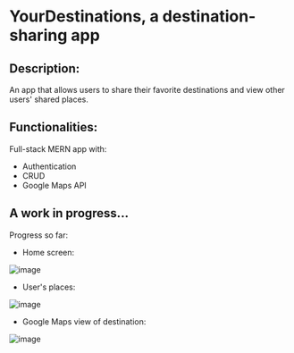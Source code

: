 # YourDestinations, a destination-sharing app

## Description: 

An app that allows users to share their favorite destinations and view other users' shared places.

## Functionalities: 

Full-stack MERN app with: 

* Authentication 
* CRUD
* Google Maps API 

## A work in progress...

Progress so far:

* Home screen: 

![image](https://user-images.githubusercontent.com/55796146/229346590-7db8090b-59a9-4022-abd5-dbf33989336f.png)

* User's places: 

![image](https://user-images.githubusercontent.com/55796146/229349965-032d1bae-0b62-430e-be74-3716a8075b75.png)


* Google Maps view of destination: 

![image](https://user-images.githubusercontent.com/55796146/229349988-14c16ff8-e29c-48a6-85b5-af14e20d5610.png)

